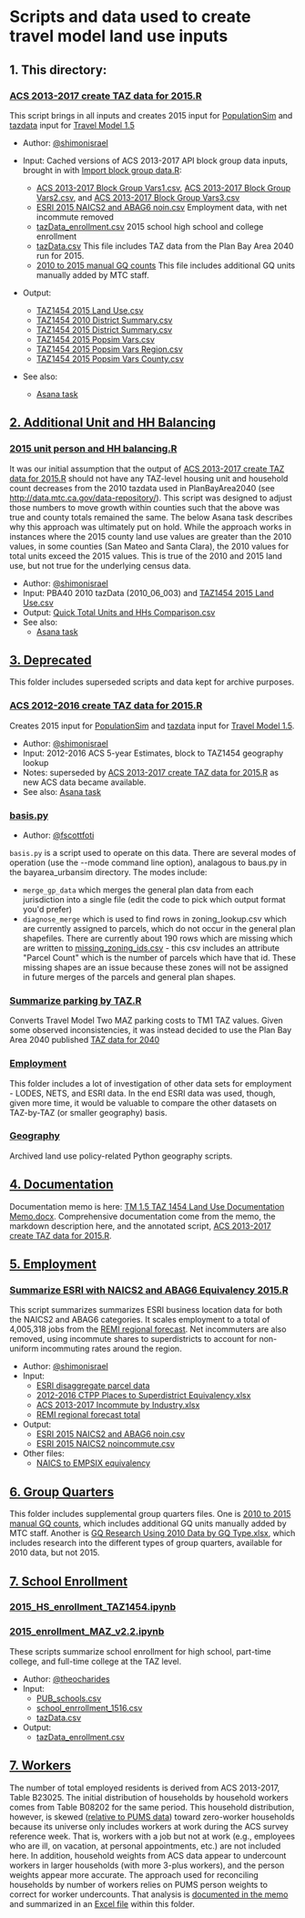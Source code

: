 
# Scripts and data used to create travel model land use inputs

## 1. This directory:

### [ACS 2013-2017 create TAZ data for 2015.R](ACS%202013-2017%20create%20TAZ%20data%20for%202015.R)

This script brings in all inputs and creates 2015 input for [PopulationSim](https://github.com/BayAreaMetro/PopulationSim) and [tazdata](https://github.com/BayAreaMetro/modeling-website/wiki/TazData) input for [Travel Model 1.5](https://github.com/BayAreaMetro/travel-model-one)

* Author: [@shimonisrael](https://github.com/shimonisrael)

* Input: Cached versions of ACS 2013-2017 API block group data inputs, brought in with [Import block group data.R](Import20block%20group%20data.R): 
  * [ACS 2013-2017 Block Group Vars1.csv](ACS%202013-2017%20Block%20Group%20Vars1.csv), [ACS 2013-2017 Block Group Vars2.csv](ACS%202013-2017%20Block%20Group%20Vars2.csv), and [ACS 2013-2017 Block Group Vars3.csv](ACS%202013-2017%20Block%20Group%20Vars3.csv)
  * [ESRI 2015 NAICS2 and ABAG6 noin.csv](Employment/ESRI%202015%20NAICS2%20and%20ABAG6%20noin.csv) Employment data, with net incommute removed
  * [tazData_enrollment.csv](https://github.com/BayAreaMetro/petrale/blob/master/applications/travel_model_lu_inputs/2015/School%20Enrollment/tazData_enrollment.csv) 2015 school high school and college enrollment
  * [tazData.csv](https://mtcdrive.app.box.com/file/208576797404) This file includes TAZ data from the Plan Bay Area 2040 run for 2015. 
  * [2010 to 2015 manual GQ counts](Group%20Quarters/gq_add_00051015.csv) This file includes additional GQ units manually added by MTC staff. 

* Output:  
  * [TAZ1454 2015 Land Use.csv](TAZ1454%202015%20Land%20Use.csv)
  * [TAZ1454 2010 District Summary.csv](TAZ1454%202010%20District%20Summary.csv)
  * [TAZ1454 2015 District Summary.csv](TAZ1454%202015%20District%20Summary.csv)
  * [TAZ1454 2015 Popsim Vars.csv](TAZ1454%202015%20Popsim%20Vars.csv)
  * [TAZ1454 2015 Popsim Vars Region.csv](TAZ1454%202015%20Popsim%20Vars%20Region.csv)
  * [TAZ1454 2015 Popsim Vars County.csv](TAZ1454%202015%20Popsim%20Vars%20County.csv)
* See also:
  * [Asana task](https://app.asana.com/0/13098083395690/892913197780752/f)

## [2. Additional Unit and HH Balancing](Additional%20Unit%20and%20HH%20Balancing)

### [2015 unit person and HH balancing.R](Additional%20Unit%20and%20HH%20Balancing/2015%20unit%20person%20and%20HH%20balancing.R)

It was our initial assumption that the output of [ACS 2013-2017 create TAZ data for 2015.R](ACS%202013-2017%20create%20TAZ%20data%20for%202015.R) should not have any TAZ-level housing unit and household count decreases from the 2010 tazdata used in PlanBayArea2040 (see http://data.mtc.ca.gov/data-repository/).  This script was designed to adjust those numbers to move growth within counties such that the above was true and county totals remained the same. The below Asana task describes why this approach was ultimately put on hold. While the approach works in instances where the 2015 county land use values are greater than the 2010 values, in some counties (San Mateo and Santa Clara), the 2010 values for total units exceed the 2015 values. This is true of the 2010 and 2015 land use, but not true for the underlying census data. 

* Author: [@shimonisrael](https://github.com/shimonisrael)
* Input: PBA40 2010 tazData (2010_06_003) and [TAZ1454 2015 Land Use.csv](TAZ1454%202015%20Land%20Use.csv)
* Output: [Quick Total Units and HHs Comparison.csv](Additional%20Unit%20and%20HH%20Balancing/Quick%20Total%20Units%20and%20HHs%20Comparison.csv)
* See also:
  * [Asana task](https://app.asana.com/0/13098083395690/909682345976879/f)

## [3. Deprecated](Deprecated)

This folder includes superseded scripts and data kept for archive purposes. 

### [ACS 2012-2016 create TAZ data for 2015.R](Deprecated/ACS%202012-2016%20create%20TAZ%20data%20for%202015.R)

Creates 2015 input for [PopulationSim](https://github.com/BayAreaMetro/PopulationSim) and [tazdata](https://github.com/BayAreaMetro/modeling-website/wiki/TazData) input for [Travel Model 1.5](https://github.com/BayAreaMetro/travel-model-one). 

* Author: [@shimonisrael](https://github.com/shimonisrael)
* Input: 2012-2016 ACS 5-year Estimates, block to TAZ1454 geography lookup
* Notes: superseded by [ACS 2013-2017 create TAZ data for 2015.R](ACS%202013-2017%20create%20TAZ%20data%20for%202015.R) as new ACS data became available. 
* See also: [Asana task](https://app.asana.com/0/13098083395690/864065795026327/f)

### [basis.py](Deprecated/basis.py)

* Author: [@fscottfoti](https://github.com/fscottfoti)

`basis.py` is a script used to operate on this data.  There are several modes of operation (use the --mode command line option), analagous to baus.py in the bayarea_urbansim directory.  The modes include:

* `merge_gp_data` which merges the general plan data from each jurisdiction into a single file (edit the code to pick which output format you'd prefer)
* `diagnose_merge` which is used to find rows in zoning_lookup.csv which are currently assigned to parcels, which do not occur in the general plan shapefiles.  There are currently about 190 rows which are missing which are written to [missing_zoning_ids.csv](https://github.com/oaklandanalytics/badata/blob/master/missing_zoning_ids.csv) - this csv includes an attribute "Parcel Count" which is the number of parcels which have that id.  These missing shapes are an issue because these zones will not be assigned in future merges of the parcels and general plan shapes.

### [Summarize parking by TAZ.R](Deprecated/Summarize20parking%20by%20TAZ.R)

Converts Travel Model Two MAZ parking costs to TM1 TAZ values. Given some observed inconsistencies, it was instead decided to use the Plan Bay Area 2040 published [TAZ data for 2040](https://mtcdrive.app.box.com/file/208576797404)

### [Employment](Deprecated/Employment)

This folder includes a lot of investigation of other data sets for employment - LODES, NETS, and ESRI data. In the end ESRI data was used, though, given more time, it would be valuable to compare the other datasets on TAZ-by-TAZ (or smaller geography) basis. 

### [Geography](Deprecated/Geography)

Archived land use policy-related Python geography scripts. 

## [4. Documentation](Documentation)

Documentation memo is here: [TM 1.5 TAZ 1454 Land Use Documentation Memo.docx](Documentation/TM%201.5%20TAZ%201454%20Land%20Use%20Documentation%20Memo.docx). Comprehensive documentation come from the memo, the markdown description here, and the annotated script, [ACS 2013-2017 create TAZ data for 2015.R](ACS%202013-2017%20create%20TAZ%20data%20for%202015.R).

## [5. Employment](Employment)

### [Summarize ESRI with NAICS2 and ABAG6 Equivalency 2015.R](Employment/Summarize%20ESRI%20with%20NAICS2%20and%20ABAG6%20Equivalency%202015.R)

This script summarizes summarizes ESRI business location data for both the NAICS2 and ABAG6 categories. It scales employment to a total of 4,005,318 jobs from the [REMI regional forecast](https://mtcdrive.app.box.com/file/654134152628). Net incommuters are also removed, using incommute shares to superdistricts to account for non-uniform incommuting rates around the region. 

* Author: [@shimonisrael](https://github.com/shimonisrael)
* Input:
  * [ESRI disaggregate parcel data](https://mtcdrive.app.box.com/file/655868001941)
  * [2012-2016 CTPP Places to Superdistrict Equivalency.xlsx](Employment/Incommute/2012-2016%20CTPP%20Places%20to%20Superdistrict%20Equivalency.xlsx)
  * [ACS 2013-2017 Incommute by Industry.xlsx](Employment/Incommute/ACS%202013-2017%20Incommute%20by%20Industry.xlsx)
  * [REMI regional forecast total](https://mtcdrive.app.box.com/file/654134152628)
* Output:
  * [ESRI 2015 NAICS2 and ABAG6 noin.csv](Employment/ESRI%202015%20NAICS2%20and%20ABAG6%20noin.csv)
  * [ESRI 2015 NAICS2 noincommute.csv](Employment/ESRI%202015%20NAICS2%20noincommute.csv)
* Other files:
  * [NAICS to EMPSIX equivalency](Employment/NAICS_to_EMPSIX.xlsx)

## [6. Group Quarters](Group%20Quarters)

This folder includes supplemental group quarters files. One is [2010 to 2015 manual GQ counts](Group%20Quarters/gq_add_00051015.csv), which includes additional GQ units manually added by MTC staff. Another is [GQ Research Using 2010 Data by GQ Type.xlsx](GQ%20Research%20Using%202010%20Data%20by%20GQ%20Type.xlsx), which includes research into the different types of group quarters, available for 2010 data, but not 2015.   

## [7. School Enrollment](School%20Enrollment)

### [2015_HS_enrollment_TAZ1454.ipynb](School%20Enrollment/2015_HS_enrollment_TAZ1454.ipynb)
### [2015_enrollment_MAZ_v2.2.ipynb](School%20Enrollment/2015_enrollment_MAZ_v2.2.ipynb)

These scripts summarize school enrollment for high school, part-time college, and full-time college at the TAZ level. 

* Author: [@theocharides](https://github.com/theocharides)
* Input: 
  * [PUB_schools.csv](School%20Enrollment/PUB_schools.csv)
  * [school_enrrollment_1516.csv](School%20Enrollment/school_enrollment_1516.csv)
  * [tazData.csv](School%20Enrollment/tazData.csv)
* Output:
  * [tazData_enrollment.csv](School%20Enrollment/tazData_enrollment.csv)

## [7. Workers](Workers)

The number of total employed residents is derived from ACS 2013-2017, Table B23025. The initial distribution of households by household workers comes from Table B08202 for the same period. This household distribution, however, is skewed ([relative to PUMS data](https://github.com/BayAreaMetro/PUMS-Data/tree/master/Analysis/ACS%20PUMS%202013-2017/Worker%20Research)) toward zero-worker households because its universe only includes workers at work during the ACS survey reference week. That is, workers with a job but not at work (e.g., employees who are ill, on vacation, at personal appointments, etc.) are not included here. In addition, household weights from ACS data appear to undercount workers in larger households (with more 3-plus workers), and the person weights appear more accurate. The approach used for reconciling households by number of workers relies on PUMS person weights to correct for worker undercounts. That analysis is [documented in the memo](Documentation/TM%201.5%20TAZ%201454%20Land%20Use%20Documentation%20Memo.docx) and summarized in an [Excel file](Workers/ACSPUMS_WorkerTotals_2013-2017_Comparisons.xlsx) within this folder. 





